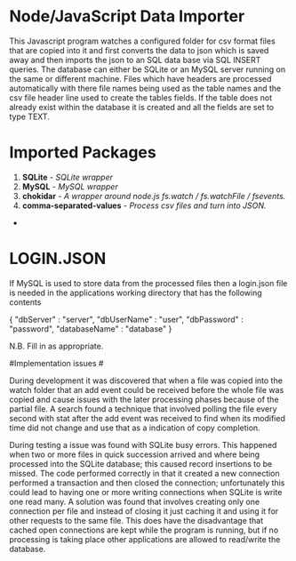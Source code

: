 # Node/JavaScript Data Importer #

This Javascript program watches a configured folder for csv format files that are copied into it and first converts the data to json
which is saved away and then imports the json to an SQL data base via SQL INSERT queries. The database can either be SQLite or an MySQL 
server running on the same or different machine. Files which have headers are processed automatically with there file names being used 
as the table names and the csv file header line used to create the tables fields. If the table does not already exist within the database 
it is created and all the fields are set to type TEXT.


# Imported Packages #


1. **SQLite**	                - *SQLite wrapper*
1. **MySQL**	                - *MySQL wrapper*
1. **chokidar**                - *A  wrapper around node.js fs.watch / fs.watchFile / fsevents.*
1. **comma-separated-values**  - *Process csv files and turn into JSON.*
*
# LOGIN.JSON #

If MySQL is used to store data from the processed files then a login.json file is needed in the applications working directory that has the following contents


{ "dbServer" : "server", "dbUserName" : "user", "dbPassword" : "password", "databaseName" : "database" } 

N.B. Fill in as appropriate.
 
#Implementation issues #

During development it was discovered that when a file was copied into the watch folder that an add event could be  received before the whole file was copied and cause issues with the later processing phases because of the partial file. A search found a technique that involved polling the file every second  with stat after the add event was received to find when its modified time did not change and use  that as a indication of copy completion.

During testing a issue was found with SQLite busy errors. This happened when two or more files in quick succession arrived and where being processed into the SQLite database; this caused record insertions to be missed. The code performed correctly in that it created a new connection performed a transaction and then closed the connection; unfortunately this could lead to having one or more writing connections when SQLite is write one read many. A solution was found that involves creating only one connection per file and instead of closing it just caching it and using it for other requests to the same file. This does have the disadvantage that cached open connections are kept while the program is running, but if no processing is taking place other applications are allowed to read/write the database.
